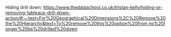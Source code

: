 Hiding drill down:
https://www.thedataschool.co.uk/tristan-kelly/hiding-or-removing-tableaus-drill-down-action/#:~:text=For%20Geographical%20Dimensions%2C%20Remove%20the%20Hierarchy&text=To%20remove%20this%20option%20from,no%20longer%20be%20drilled%20down